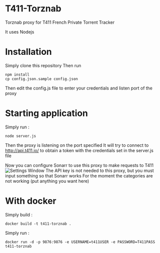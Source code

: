 # T411-Torznab

Torznab proxy for T411 French Private Torrent Tracker

It uses Nodejs

# Installation
Simply clone this repository
Then run 
```
npm install
cp config.json.sample config.json
```
Then edit the config.js file to enter your credentials and listen port of the proxy

# Starting application 
Simply run :
```
node server.js 
```
Then the proxy is listening on the port specified
It will try to connect to http://api.t411.io/ to obtain a token with the credentials set in the server.js file

Now you can configure Sonarr to use this proxy to make requests to T411
![Settings Window](https://raw.github.com/KiLMaN/T411-Torznab/screenshots/T411-Torznab-Sonarr-Configuration.png)
The API key is not needed to this proxy, but you must input something so that Sonarr works
For the moment the categories are not working (put anything you want here)

# With docker
Simply build :
```
docker build -t t411-torznab .
```

Simply run :
```
docker run -d -p 9876:9876 -e USERNAME=t411USER -e PASSWORD=T411PASS t411-torznab
```
